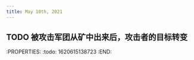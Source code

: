 ```yaml
---
title: May 10th, 2021
---
```


## TODO 被攻击军团从矿中出来后，攻击者的目标转变
:PROPERTIES:
:todo: 1620615138723
:END:
